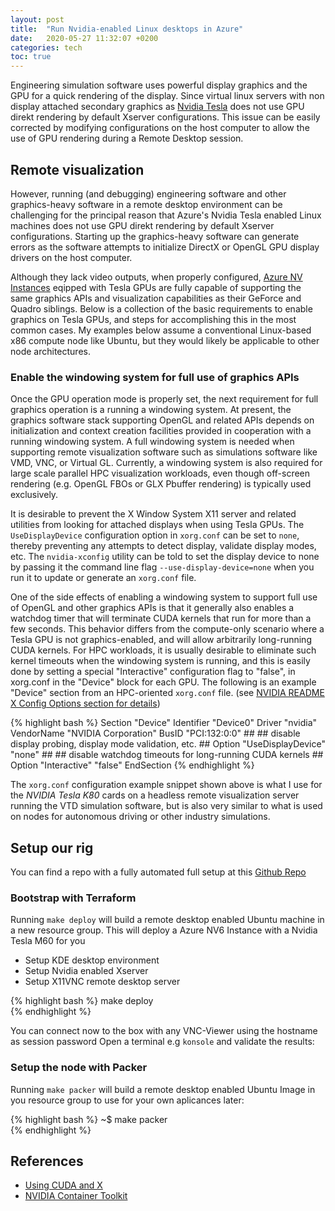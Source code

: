 ```yaml
---
layout: post
title:  "Run Nvidia-enabled Linux desktops in Azure"
date:   2020-05-27 11:32:07 +0200
categories: tech
toc: true
---
```

Engineering simulation software uses powerful display graphics and the GPU for a quick rendering of the display. Since virtual linux servers with non display attached secondary graphics as [Nvidia Tesla](https://en.wikipedia.org/wiki/Nvidia_Tesla) does not use GPU direkt rendering by default Xserver configurations. This issue can be easily corrected by modifying configurations on the host computer to allow the use of GPU rendering during a Remote Desktop session.

## Remote visualization
 However, running (and debugging) engineering software and other graphics-heavy software in a remote desktop environment can be challenging for the principal reason that Azure's Nvidia Tesla enabled Linux machines does not use GPU direkt rendering by default Xserver configurations. Starting up the graphics-heavy software can generate errors as the software attempts to initialize DirectX or OpenGL GPU display drivers on the host computer.

Although they lack video outputs, when properly configured, [Azure NV Instances](https://docs.microsoft.com/en-us/azure/virtual-machines/nv-series) eqipped with Tesla GPUs are fully capable of supporting the same graphics APIs and visualization capabilities as their GeForce and Quadro siblings. Below is a collection of the basic requirements to enable graphics on Tesla GPUs, and steps for accomplishing this in the most common cases. My examples below assume a conventional Linux-based x86 compute node like Ubuntu, but they would likely be applicable to other node architectures.

### Enable the windowing system for full use of graphics APIs

Once the GPU operation mode is properly set, the next requirement for full graphics operation is a running a windowing system. At present, the graphics software stack supporting OpenGL and related APIs depends on initialization and context creation facilities provided in cooperation with a running windowing system. A full windowing system is needed when supporting remote visualization software such as simulations software like VMD, VNC, or Virtual GL. Currently, a windowing system is also required for large scale parallel HPC visualization workloads, even though off-screen rendering (e.g. OpenGL FBOs or GLX Pbuffer rendering) is typically used exclusively.

It is desirable to prevent the X Window System X11 server and related utilities from looking for attached displays when using Tesla GPUs. The `UseDisplayDevice` configuration option in `xorg.conf` can be set to `none`, thereby preventing any attempts to detect display, validate display modes, etc. The `nvidia-xconfig` utility can be told to set the display device to none by passing it the command line flag `--use-display-device=none` when you run it to update or generate an `xorg.conf` file.

One of the side effects of enabling a windowing system to support full use of OpenGL and other graphics APIs is that it generally also enables a watchdog timer that will terminate CUDA kernels that run for more than a few seconds. This behavior differs from the compute-only scenario where a Tesla GPU is not graphics-enabled, and will allow arbitrarily long-running CUDA kernels. For HPC workloads, it is usually desirable to eliminate such kernel timeouts when the windowing system is running, and this is easily done by setting a special "Interactive" configuration flag to "false", in xorg.conf in the "Device" block for each GPU. The following is an example "Device" section from an HPC-oriented `xorg.conf` file. (see [ NVIDIA README X Config Options section for details][1])

{% highlight bash %}
Section "Device"
    Identifier     "Device0"
    Driver         "nvidia"
    VendorName     "NVIDIA Corporation"
    BusID          "PCI:132:0:0"
    ##
    ## disable display probing, display mode validation, etc. 
    ##
    Option         "UseDisplayDevice" "none"
    ##
    ## disable watchdog timeouts for long-running CUDA kernels
    ##
    Option "Interactive" "false"
EndSection
{% endhighlight %}

The `xorg.conf` configuration example snippet shown above is what I use for the *NVIDIA Tesla K80* cards on a headless remote visualization server running the VTD simulation software, but is also very similar to what is used on nodes for autonomous driving or other industry simulations.

## Setup our rig
You can find a repo with a fully automated full setup at this [Github Repo](https://github.com/aheumaier/azure-nvidia-linux-desktop) 


### Bootstrap with Terraform

Running  `make deploy` will build a remote desktop enabled Ubuntu machine in a new resource group.
This will deploy a Azure NV6 Instance with a Nvidia Tesla M60 for you 
- Setup KDE desktop environment
- Setup Nvidia enabled Xserver
- Setup X11VNC remote desktop server


{% highlight bash %}
make deploy  
{% endhighlight %}

You can connect now to the box with any VNC-Viewer using the hostname as session password
Open a terminal e.g `konsole` and validate the results: 


### Setup the node with Packer

Running  `make packer` will build a remote desktop enabled Ubuntu Image in you resource group to use for your own aplicances later:

{% highlight bash %}
~$ make packer  
{% endhighlight %}

## References

[1]: https://devblogs.nvidia.com/hpc-visualization-nvidia-tesla-gpus/ "HPC Visualization on NVIDIA Tesla GPUs"
- [Using CUDA and X](https://nvidia.custhelp.com/app/answers/detail/a_id/3029/~/using-cuda-and-x)
- [NVIDIA Container Toolkit](https://github.com/NVIDIA/nvidia-docker) 
